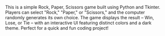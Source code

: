  
This is a simple Rock, Paper, Scissors game built using Python and Tkinter. Players can select "Rock," "Paper," or "Scissors," and the computer randomly generates its own choice. The game displays the result – Win, Lose, or Tie – with an interactive UI featuring distinct colors and a dark theme. Perfect for a quick and fun coding project!
